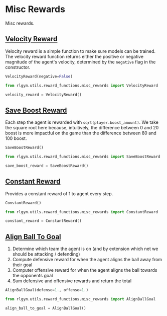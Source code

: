 # Misc Rewards

Misc rewards.

## [Velocity Reward](https://github.com/lucas-emery/rocket-league-gym/blob/7f07bfa980b84eea11627939dd7d7b1689efcfa7/rlgym/utils/reward_functions/common_rewards/misc_rewards.py#L56)

Velocity reward is a simple function to make sure models can be trained.
The velocity reward function returns either the positive or negative magnitude of the agent's velocity, determined by the `negative` flag in the constructor.
```python
VelocityReward(negative=False)
```

```python
from rlgym.utils.reward_functions.misc_rewards import VelocityReward

velocity_reward = VelocityReward()
```

## [Save Boost Reward](https://github.com/lucas-emery/rocket-league-gym/blob/7f07bfa980b84eea11627939dd7d7b1689efcfa7/rlgym/utils/reward_functions/common_rewards/misc_rewards.py#L69)

Each step the agent is rewarded with `sqrt(player.boost_amount)`.
We take the square root here because, intuitively, the difference between 0 and 20 boost is more impactful on the game than the difference between 80 and 100 boost.

```python
SaveBoostReward()
```

```python
from rlgym.utils.reward_functions.misc_rewards import SaveBoostReward

save_boost_reward = SaveBoostReward()
```

## [Constant Reward](https://github.com/lucas-emery/rocket-league-gym/blob/7f07bfa980b84eea11627939dd7d7b1689efcfa7/rlgym/utils/reward_functions/common_rewards/misc_rewards.py#L78)

Provides a constant reward of 1 to agent every step.

```python
ConstantReward()
```

```python
from rlgym.utils.reward_functions.misc_rewards import ConstantReward

constant_reward = ConstantReward()
```

## [Align Ball To Goal](https://github.com/lucas-emery/rocket-league-gym/blob/7f07bfa980b84eea11627939dd7d7b1689efcfa7/rlgym/utils/reward_functions/common_rewards/misc_rewards.py#L86)

1. Determine which team the agent is on (and by extension which net we should be attacking / defending)
2. Compute defensive reward for when the agent aligns the ball away from their goal
3. Computer offensive reward for when the agent aligns the ball towards the opponents goal
4. Sum defensive and offensive rewards and return the total

```python
AlignBallGoal(defense=1., offense=1.)
```

```python
from rlgym.utils.reward_functions.misc_rewards import AlignBallGoal

align_ball_to_goal = AlignBallGoal()
```
